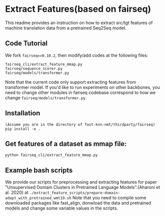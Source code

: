 # Extract Features(based on fairseq)
This readme provides an instruction on how to extract src/tgt features of machine translation data from a 
pretrained Seq2Seq model.

## Code Tutorial
We fork `fairseq==0.10.2`, then modify/add codes at the following files:
```
fairseq_cli/extract_feature_mmap.py
fairseq/sequence_scorer.py
fairseq/models/transformer.py
```
Note that the current code only support extracting features from transformer model. If you'd like to
run experiments on other backbones, you need to change other modules in fairseq codebase correspond to how
we change `fairseq/models/transformer.py`.

## Installation
```
(Assume you are in the directory of fast-knn-nmt/thirdparty/fairseq)
pip install -e .
```

## Get features of a dataset as mmap file:
`python fairseq_cli/extract_feature_mmap.py`

## Example bash scripts
We provide our scripts for preprocessing and extracting features for paper "Unsupervised Domain Clusters in Pretrained Language Models".(Aharoni et al. 2020)
at `./extract_feature_scripts/prepare-domain-adapt_with_pretrained_wmt19.sh`
Note that you need to compile some downloaded packages like fast_align, donwload the data and pretrained models and
change some variable values in the scripts.